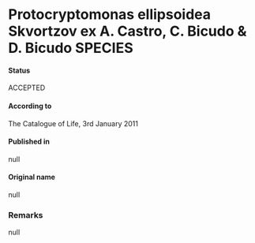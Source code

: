 Protocryptomonas ellipsoidea Skvortzov ex A. Castro, C. Bicudo & D. Bicudo SPECIES
=======

#### Status
ACCEPTED

#### According to
The Catalogue of Life, 3rd January 2011

#### Published in
null

#### Original name
null

### Remarks
null